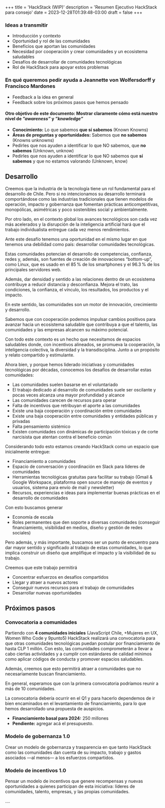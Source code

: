 +++
title = 'HackStack (WIP)'
description = 'Resumen Ejecutivo HackStack para consejo'
date = 2023-12-28T01:39:48-03:00
draft = false
+++

### Ideas a transmitir
- Introducción y contexto
- Oportunidad y rol de las comunidades 
- Beneficios que aportan las comunidades
- Necesidad por cooperación y crear comunidades y un ecosistema saludables
- Desafíos de desarrollar de comunidades tecnológicas
- Rol de HackStack para apoyar estos problemas

### En qué queremos pedir ayuda a Jeannette von Wolfersdorff y Francisco Mardones
- Feedback a la idea en general
- Feedback sobre los próximos pasos que hemos pensado 

#### Otro objetivo de este documento: Mostrar claramente cómo está nuestro nivel de *”awareness”* y *”knowledge”*
- **Conocimiento:** Lo que sabemos **que sí sabemos** (Known Knowns)
- **Áreas de preguntas y oportunidades:** Sabemos que **no sabemos** (Knowns unknowns)
- Pedirles que nos ayuden a identificar lo que NO sabemos, que **no sabemos** (Unknown, unknow)
- Pedirles que nos ayuden a identificar lo que NO sabemos que **sí sabemos** y que no estamos valorando (Unknown, know)

## Desarrollo

Creemos que la industria de la tecnología tiene un rol fundamental para el desarrollo de Chile. Pero si no intencionamos su desarrollo terminará comportándose como las industrias tradicionales que tienen modelos de operación, impacto y gobernanza que fomentan prácticas anticompetitivas, monopólicas, asimétricas y poco sostenibles social y ambientalmente.

Por otro lado, en el contexto global los avances tecnológicos son cada vez más acelerados y la disrupción de la inteligencia artificial hará que el trabajo individualista entregue cada vez menos rendimientos.

Ante este desafío tenemos una oportunidad en el mismo lugar en que tenemos una debilidad como país: desarrollar comunidades tecnológicas.

Estas comunidades potencian el desarrollo de competencias, confianza, redes y, además, son fuentes de creación de innovaciones “bottom-up”, como Linux, que es usado en el 85 % de los smartphones y el 96.3 % de los principales servidores web.

Además, dar densidad y sentido a las relaciones dentro de un ecosistema contribuye a reducir distancia y desconfianza. Mejora el trato, las condiciones, la confianza, el vínculo, los resultados, los productos y el impacto.

En este sentido, las comunidades son un motor de innovación, crecimiento y desarrollo.

Sabemos que con cooperación podemos impulsar cambios positivos para avanzar hacia un ecosistema saludable que contribuya a que el talento, las comunidades y las empresas alcancen su máximo potencial.

Con todo este contexto es un hecho que necesitamos de espacios saludables donde, con incentivos alineados, se promueva la cooperación, la inteligencia colectiva, la diversidad y la transdisciplina. Junto a un propósito y relato compartido y estimulante.

Ahora bien, y porque hemos liderado iniciativas y comunidades tecnológicas por décadas, conocemos los desafíos de desarrollar estas comunidades:

- Las comunidades suelen basarse en el voluntariado
- El trabajo dedicado al desarrollo de comunidades suele ser oscilante y pocas veces alcanza una mayor profundidad y alcance
- Las comunidades carecen de recursos para operar
- Falta de incentivos que retribuyan el aporte a las comunidades
- Existe una baja cooperación y coordinación entre comunidades
- Existe una baja cooperación entre comunidades y entidades públicas y privadas
- Falta pensamiento sistémico
- Existen comunidades con dinámicas de participación tóxicas y de corte narcisista que atentan contra el beneficio común
 
Considerando todo esto estamos creando HackStack como un espacio que inicialmente entregue:
- Financiamiento a comunidades
- Espacio de conversación y coordinación en Slack para líderes de comunidades
- Herramientas tecnológicas gratuitas para facilitar su trabajo (Gmail & Google Workspace, plataforma open source de manejo de eventos y usuarios, sistema para envío de mail y newsletter)
- Recursos, experiencias e ideas para implementar buenas prácticas en el desarrollo de comunidades

Con esto buscamos generar
- Economía de escala
- Roles permanentes que den soporte a diversas comunidades (conseguir financiamiento, visibilidad en medios, diseño y gestión de redes sociales)

Pero además, y más importante, buscamos ser un punto de encuentro para dar mayor sentido y significado al trabajo de estas comunidades, lo que implica construir un diseño que amplifique el impacto y la visibilidad de su trabajo.

Creemos que este trabajo permitirá 
- Concentrar esfuerzos en desafíos compartidos
- Llegar y atraer a nuevos actores
- Conseguir nuevos recursos para el trabajo de comunidades
- Desarrollar nuevas oportunidades

## Próximos pasos

### Convocatoria a comunidades
Partiendo con **4 comunidades iniciales** (JavaScript Chile, +Mujeres en UX, Women Who Code y 9punto5) HackStack realizará una convocatoria para que otras comunidades tecnológicas puedan postular por financiamiento de hasta CLP 1 millón. Con esto, las comunidades comprometerán a llevar a cabo ciertas actividades y a cumplir con estándares de calidad mínimos como aplicar códigos de conducta y promover espacios saludables.

Además, creemos que esto permitirá atraer a comunidades que no necesariamente buscan financiamiento.

En general, esperamos que con la primera convocatoria podríamos reunir a más de 10 comunidades.

La convocatoria debería ocurrir en el Q1 y para hacerlo dependemos de ir bien encaminados en el levantamiento de financiamiento, para lo que hemos desarrollado una propuesta de auspicios.

- **Financiamiento basal para 2024:** 250 millones
- **Pendiente:** agregar acá el presupuesto.

### Modelo de gobernanza 1.0
Crear un modelo de gobernanza y trasparencia en que tanto HackStack como las comunidades dan cuenta de su impacto, trabajo y gastos asociados —al menos— a los esfuerzos compartidos.

### Modelo de incentivos 1.0
Pensar un modelo de incentivos que genere recompensas y nuevas oportunidades a quienes participan de esta iniciativa: líderes de comunidades, talento, empresas, y las propias comunidades.




....